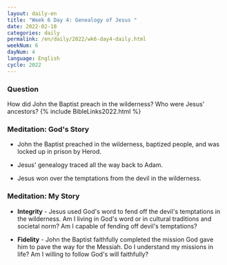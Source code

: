 ```yaml
---
layout: daily-en
title: "Week 6 Day 4: Genealogy of Jesus "
date: 2022-02-10
categories: daily
permalink: /en/daily/2022/wk6-day4-daily.html
weekNum: 6
dayNum: 4
language: English
cycle: 2022
---
```


### Question     
How did John the Baptist preach in the wilderness? Who were Jesus' ancestors?
{% include BibleLinks2022.html %}

### Meditation: God's Story   
+ John the Baptist preached in the wilderness, baptized people, and was locked up in prison by Herod. 

+ Jesus' genealogy traced all the way back to Adam. 

+ Jesus won over the temptations from the devil in the wilderness. 

### Meditation: My Story   
+ **Integrity** - Jesus used God's word to fend off the devil's temptations in the wilderness. Am I living in God's word or in cultural traditions and societal norm? Am I capable of fending off devil's temptations? 

+ **Fidelity** - John the Baptist faithfully completed the mission God gave him to pave the way for the Messiah. Do I understand my missions in life? Am I willing to follow God's will faithfully? 
